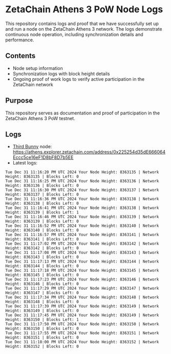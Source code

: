 # ZetaChain Athens 3 PoW Node Logs
This repository contains logs and proof that we have successfully set up and run a node on the ZetaChain Athens 3 network. The logs demonstrate continuous node operation, including synchronization details and performance.

## Contents
- Node setup information
- Synchronization logs with block height details
- Ongoing proof of work logs to verify active participation in the ZetaChain network

## Purpose
This repository serves as documentation and proof of participation in the ZetaChain Athens 3 PoW testnet.

## Logs

- [Third Bunny](https://thirdbunny.xyz/) node: https://athens.explorer.zetachain.com/address/0x225254d35dE666064Eccc5ce16eF1D8bF8D7b5EE
- Latest logs:
```
Tue Dec 31 11:16:20 PM UTC 2024 Your Node Height: 8363135 | Network Height: 8363135 | Blocks Left: 0
Tue Dec 31 11:16:25 PM UTC 2024 Your Node Height: 8363136 | Network Height: 8363136 | Blocks Left: 0
Tue Dec 31 11:16:30 PM UTC 2024 Your Node Height: 8363137 | Network Height: 8363137 | Blocks Left: 0
Tue Dec 31 11:16:36 PM UTC 2024 Your Node Height: 8363138 | Network Height: 8363138 | Blocks Left: 0
Tue Dec 31 11:16:41 PM UTC 2024 Your Node Height: 8363138 | Network Height: 8363139 | Blocks Left: 1
Tue Dec 31 11:16:46 PM UTC 2024 Your Node Height: 8363139 | Network Height: 8363139 | Blocks Left: 0
Tue Dec 31 11:16:52 PM UTC 2024 Your Node Height: 8363140 | Network Height: 8363140 | Blocks Left: 0
Tue Dec 31 11:16:57 PM UTC 2024 Your Node Height: 8363141 | Network Height: 8363141 | Blocks Left: 0
Tue Dec 31 11:17:02 PM UTC 2024 Your Node Height: 8363142 | Network Height: 8363142 | Blocks Left: 0
Tue Dec 31 11:17:08 PM UTC 2024 Your Node Height: 8363143 | Network Height: 8363143 | Blocks Left: 0
Tue Dec 31 11:17:13 PM UTC 2024 Your Node Height: 8363144 | Network Height: 8363144 | Blocks Left: 0
Tue Dec 31 11:17:18 PM UTC 2024 Your Node Height: 8363145 | Network Height: 8363145 | Blocks Left: 0
Tue Dec 31 11:17:23 PM UTC 2024 Your Node Height: 8363146 | Network Height: 8363146 | Blocks Left: 0
Tue Dec 31 11:17:29 PM UTC 2024 Your Node Height: 8363147 | Network Height: 8363147 | Blocks Left: 0
Tue Dec 31 11:17:34 PM UTC 2024 Your Node Height: 8363148 | Network Height: 8363148 | Blocks Left: 0
Tue Dec 31 11:17:39 PM UTC 2024 Your Node Height: 8363149 | Network Height: 8363149 | Blocks Left: 0
Tue Dec 31 11:17:45 PM UTC 2024 Your Node Height: 8363149 | Network Height: 8363150 | Blocks Left: 1
Tue Dec 31 11:17:50 PM UTC 2024 Your Node Height: 8363150 | Network Height: 8363150 | Blocks Left: 0
Tue Dec 31 11:17:55 PM UTC 2024 Your Node Height: 8363151 | Network Height: 8363151 | Blocks Left: 0
Tue Dec 31 11:18:00 PM UTC 2024 Your Node Height: 8363152 | Network Height: 8363152 | Blocks Left: 0
```
